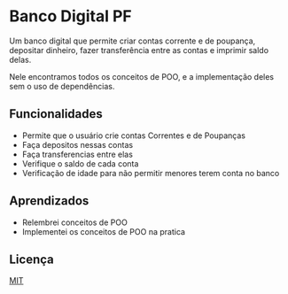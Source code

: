 # Banco Digital PF

Um banco digital que permite criar contas corrente e de poupança, depositar dinheiro,
fazer transferência entre as contas e imprimir saldo delas.

Nele encontramos todos os conceitos de POO, e a implementação deles sem o uso de
dependências.

## Funcionalidades

- Permite que o usuário crie contas Correntes e de Poupanças
- Faça depositos nessas contas
- Faça transferencias entre elas
- Verifique o saldo de cada conta
- Verificação de idade para não permitir menores terem conta no banco

## Aprendizados

- Relembrei conceitos de POO
- Implementei os conceitos de POO na pratica

## Licença

[MIT](https://choosealicense.com/licenses/mit/)
 
